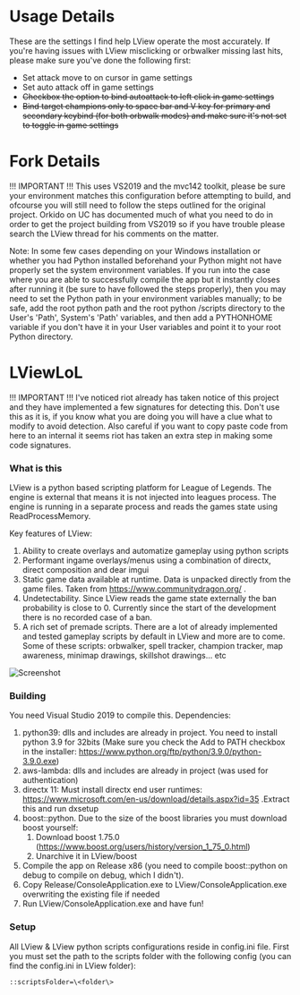 # Usage Details
These are the settings I find help LView operate the most accurately. If you're having issues with LView misclicking or orbwalker missing last hits, please make sure you've done the following first:
- Set attack move to on cursor in game settings
- Set auto attack off in game settings
- ~~Checkbox the option to bind autoattack to left click in game settings~~
- ~~Bind target champions only to space bar and V key for primary and secondary keybind (for both orbwalk modes) and make sure it's not set to toggle in game settings~~

# Fork Details
!!! IMPORTANT !!! This uses VS2019 and the mvc142 toolkit, please be sure your environment matches this configuration before attempting to build, and ofcourse you will still need to follow the steps outlined for the original project. Orkido on UC has documented much of what you need to do in order to get the project building from VS2019 so if you have trouble please search the LView thread for his comments on the matter.

Note:  In some few cases depending on your Windows installation or whether you had Python installed beforehand your Python might not have properly set the system environment variables. If you run into the case where you are able to successfully compile the app but it instantly closes after running it (be sure to have followed the steps properly), then you may need to set the Python path in your environment variables manually; to be safe, add the root python path and the root python /scripts directory to the User's 'Path', System's 'Path' variables, and then add a PYTHONHOME variable if you don't have it in your User variables and point it to your root Python directory.

# LViewLoL
!!! IMPORTANT !!! I've noticed riot already has taken notice of this project and they have implemented a few signatures for detecting this. Don't use this as it is, if you know what you are doing you will have a clue what to modify to avoid detection. Also careful if you want to copy paste code from here to an internal it seems riot has taken an extra step in making some code signatures.

### What is this
LView is a python based scripting platform for League of Legends. The engine is external that means it is not injected into leagues process. The engine is running in a separate process and reads the games state using ReadProcessMemory.

Key features of LView:
  1. Ability to create overlays and automatize gameplay using python scripts
  2. Performant ingame overlays/menus using a combination of directx, direct composition and dear imgui 
  3. Static game data available at runtime. Data is unpacked directly from the game files. Taken from https://www.communitydragon.org/ .
  4. Undetectability. Since LView reads the game state externally the ban probability is close to 0. Currently since the start of the development there is no recorded case of a ban.
  5. A rich set of premade scripts. There are a lot of already implemented and tested gameplay scripts by default in LView and more are to come. Some of these scripts: orbwalker, spell tracker, champion tracker, map awareness, minimap drawings, skillshot drawings... etc 
 
![Screenshot](https://i.imgur.com/IK9SxKd.png)

### Building

You need Visual Studio 2019 to compile this.
Dependencies:
  1. python39: dlls and includes are already in project. You need to install python 3.9 for 32bits (Make sure you check the Add to PATH checkbox in the installer: https://www.python.org/ftp/python/3.9.0/python-3.9.0.exe)
  3. aws-lambda: dlls and includes are already in project (was used for authentication)
  3. directx 11: Must install directx end user runtimes: https://www.microsoft.com/en-us/download/details.aspx?id=35 .Extract this and run dxsetup
  4. boost::python. Due to the size of the boost libraries you must download boost yourself:
      1. Download boost 1.75.0 (https://www.boost.org/users/history/version_1_75_0.html)
      2. Unarchive it in LView/boost
  5. Compile the app on Release x86 (you need to compile boost::python on debug to compile on debug, which I didn't).
  6. Copy Release/ConsoleApplication.exe to LView/ConsoleApplication.exe overwriting the existing file if needed
  7. Run LView/ConsoleApplication.exe and have fun!
 ### Setup
 All LView & LView python scripts configurations reside in config.ini file. First you must set the path to the scripts folder with the following config (you can find the config.ini in LView folder):
 
  `::scriptsFolder=\<folder\>`

